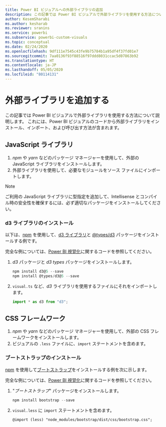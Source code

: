 ```yaml
---
title: Power BI ビジュアルへの外部ライブラリの追加
description: この記事では Power BI ビジュアルで外部ライブラリを使用する方法について説明します。
author: KesemSharabi
ms.author: kesharab
ms.reviewer: sranins
ms.service: powerbi
ms.subservice: powerbi-custom-visuals
ms.topic: conceptual
ms.date: 02/24/2020
ms.openlocfilehash: 9df111e7545c43fe9b75784b1a95df4f37fd01e7
ms.sourcegitcommit: 7aa0136f93f88516f97ddd8031ccac5d07863b92
ms.translationtype: HT
ms.contentlocale: ja-JP
ms.lasthandoff: 05/05/2020
ms.locfileid: "80114131"
---
```

# <a name="adding-external-libraries"></a>外部ライブラリを追加する

この記事では Power BI ビジュアルで外部ライブラリを使用する方法について説明します。 これには、Power BI ビジュアルのコードから外部ライブラリをインストール、インポート、および呼び出す方法が含まれます。

## <a name="javascript-libraries"></a>JavaScript ライブラリ

1. *npm* や *yarn* などのパッケージ マネージャーを使用して、外部の JavaScript ライブラリをインストールします。
2. 外部ライブラリを使用して、必要なモジュールをソース ファイルにインポートします。

>[!NOTE]
>ご利用の JavaScript ライブラリに型指定を追加して、Intellisense とコンパイル時の安全性を確保するには、必ず適切なパッケージをインストールしてください。

### <a name="installing-the-d3-library"></a>d3 ライブラリのインストール

以下は、[npm](https://www.npmjs.com/) を使用して、[d3 ライブラリ](https://www.npmjs.com/package/d3)と [@types/d3](https://www.npmjs.com/package/@types/d3) パッケージをインストールする例です。

完全な例については、[Power BI 視覚化](https://github.com/microsoft/powerbi-visuals-gantt/blob/master/src/gantt.ts#L29)に関するコードを参照してください。

1. *d3* パッケージと *d3 types* パッケージをインストールします。

    ```powershell
    npm install d3@5 --save
    npm install @types/d3@5 --save
    ```

2. `visual.ts` など、*d3* ライブラリを使用するファイルにそれをインポートします。

    ```typescript
    import * as d3 from "d3";
    ```

## <a name="css-framework"></a>CSS フレームワーク

1. *npm* や *yarn* などのパッケージ マネージャーを使用して、外部の CSS フレームワークをインストールします。
2. ビジュアルの `.less` ファイルに、`import` ステートメントを含めます。

### <a name="installing-bootstrap"></a>ブートストラップのインストール

[npm](https://www.npmjs.com/) を使用して[ブートストラップ](https://www.npmjs.com/package/bootstrap)をインストールする例を次に示します。

完全な例については、[Power BI 視覚化](https://github.com/Microsoft/powerbi-visuals-sankey/blob/c8200da56913cd8b253be949a35fad0f4472b6de/style/visual.less#L32)に関するコードを参照してください。

1. "*ブートストラップ*" パッケージをインストールします。

    ```powershell
    npm install bootstrap --save
    ```

2. `visual.less` に `import` ステートメントを含めます。

    ```less
    @import (less) "node_modules/bootstrap/dist/css/bootstrap.css";
    ```
